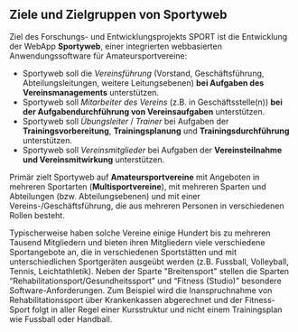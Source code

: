 ## Ziele und Zielgruppen von Sportyweb

Ziel des Forschungs- und Entwicklungsprojekts SPORT ist die Entwicklung der WebApp **Sportyweb**, einer integrierten webbasierten Anwendungssoftware für Amateursportvereine:

- Sportyweb soll die _Vereinsführung_ (Vorstand, Geschäftsführung, Abteilungsleitungen, weitere Leitungsebenen) **bei Aufgaben des Vereinsmanagements** unterstützen.
- Sportyweb soll _Mitarbeiter des Vereins_ (z.B. in Geschäftsstelle(n)) **bei der Aufgabendurchführung von Vereinsaufgaben** unterstützen.
- Sportyweb soll _Übungsleiter_ / _Trainer_ bei Aufgaben der **Trainingsvorbereitung**, **Trainingsplanung** und **Trainingsdurchführung** unterstützen.
- Sportyweb soll _Vereinsmitglieder_ bei Aufgaben der **Vereinsteilnahme und Vereinsmitwirkung** unterstützen.

Primär zielt Sportyweb auf **Amateursportvereine** mit Angeboten in mehreren Sportarten (**Multisportvereine**), mit mehreren Sparten und Abteilungen (bzw. Abteilungsebenen) und mit einer Vereins-/Geschäftsführung, die aus mehreren Personen in verschiedenen Rollen besteht.

Typischerweise haben solche Vereine einige Hundert bis zu mehreren Tausend Mitgliedern und bieten ihren Mitgliedern viele verschiedene Sportangebote an, die in verschiedenen Sportstätten und mit unterschiedlichen Sportgeräten ausgeübt werden (z.B. Fussball, Volleyball, Tennis, Leichtathletik). Neben der Sparte "Breitensport" stellen die Sparten “Rehabilitationsport/Gesundheitssport” und “Fitness (Studio)”  besondere Software-Anforderungen. Zum Beispiel wird die Inanspruchnahme von Rehabilitationssport über Krankenkassen abgerechnet und der Fitness-Sport folgt in aller Regel einer Kursstruktur und nicht einem Trainingsplan wie Fussball oder Handball.

